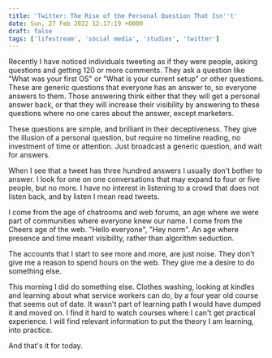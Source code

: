 ```yaml
---
title: 'Twitter: The Rise of the Personal Question That Isn''t'
date: Sun, 27 Feb 2022 12:17:19 +0000
draft: false
tags: ['lifestream', 'social media', 'studies', 'twitter']
---
```


Recently I have noticed individuals tweeting as if they were people, asking questions and getting 120 or more comments. They ask a question like "What was your first OS" or "What is your current setup" or other questions. These are generic questions that everyone has an answer to, so everyone answers to them. Those answering think either that they will get a personal answer back, or that they will increase their visibility by answering to these questions where no one cares about the answer, except marketers.

These questions are simple, and brilliant in their deceptiveness. They give the illusion of a personal question, but require no timeline reading, no investment of time or attention. Just broadcast a generic question, and wait for answers.

When I see that a tweet has three hundred answers I usually don't bother to answer. I look for one on one conversations that may expand to four or five people, but no more. I have no interest in listening to a crowd that does not listen back, and by listen I mean read tweets.

I come from the age of chatrooms and web forums, an age where we were part of communities where everyone knew our name. I come from the Cheers age of the web. "Hello everyone", "Hey norm". An age where presence and time meant visibility, rather than algorithm seduction.

The accounts that I start to see more and more, are just noise. They don't give me a reason to spend hours on the web. They give me a desire to do something else.

This morning I did do something else. Clothes washing, looking at kindles and learning about what service workers can do, by a four year old course that seems out of date. It wasn't part of learning path I would have dumped it and moved on. I find it hard to watch courses where I can't get practical experience. I will find relevant information to put the theory I am learning, into practice.

And that's it for today.
